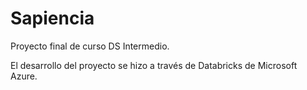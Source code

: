 # Sapiencia

Proyecto final de curso DS Intermedio.

El desarrollo del proyecto se hizo a través de Databricks de Microsoft Azure.
